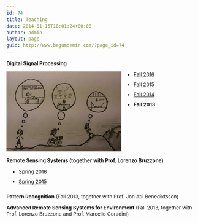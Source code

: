 ```yaml
---
id: 74
title: Teaching
date: 2014-01-15T18:01:24+00:00
author: admin
layout: page
guid: http://www.begumdemir.com/?page_id=74
---
```

<style>
.teaching {
  font-size: 13px;
}

ul.teaching {
  margin: 0px;
}

ul.teaching li {
  padding-bottom: 10px;
}
</style>

<p class="teaching">
  <b>Digital Signal Processing</b>
</p>

<div>
  <div style="float:left">
    <img src="assets/images/dsp_1.jpg" width="300px">
  </div>
  <div style="float:left; padding-left:10px;">
    <ul class="teaching">
      <li><a title="Digital Signal Processing" href="http://rslab-tech.disi.unitn.it/moodle/course/view.php?id=11" target="_blank">Fall 2016</a></li>
      <li><a title="Digital Signal Processing" href="http://rslab-tech.disi.unitn.it/moodle/course/view.php?id=8" target="_blank">Fall 2015</a></li>
      <li><a title="Digital Signal Processing" href="http://rslab-tech.disi.unitn.it/moodle/course/view.php?id=3" target="_blank">Fall 2014</a></li>
      <li><b>Fall 2013</b></li>
    </ul>
  </div>
  <br style="clear:both;"/>
</div>

<p class="teaching">
  <b>Remote Sensing Systems (together with Prof. Lorenzo Bruzzone)</b>
</p>

<div>
  <div style="float:left; padding-left:10px;">
    <ul class="teaching">
      <li><a title="Digital Signal Processing" href="http://rslab-tech.disi.unitn.it/moodle/course/view.php?id=10" target="_blank">Spring 2016</a></li>
      <li><a title="Digital Signal Processing" href="http://rslab-tech.disi.unitn.it/moodle/course/view.php?id=6" target="_blank">Spring 2015</a></li>
    </ul>
  </div>
  <br style="clear:both;"/>
</div>

<p class="teaching">
  <b>Pattern Recognition</b> (Fall 2013, together with Prof. Jon Atli Benediktsson)
</p>
<p class="teaching">
  <b>Advanced Remote Sensing Systems for Environment</b> (Fall 2013, together with Prof. Lorenzo Bruzzone and Prof. Marcello Coradini)
</p>

